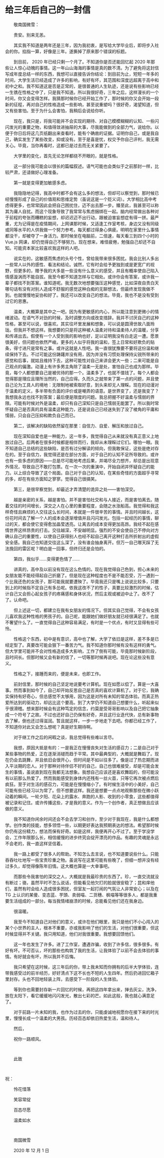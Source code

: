 # 给三年后自己的一封信

　　敬南国微雪：

　　贵安。别来无恙。

　　其实我不知道是两年还是三年，因为我初衷，是写给大学毕业后，即将步入社会的你。掐指一算，好像是三年。遂撕掉了原来那个错误的标题。

　　到目前， 2020 年已经只剩一个月了。不知道你是否还能回忆起 2020 年那些让人惊心动魄的事情。这一年山山海海的事情是真的数不清。为了避免将这封信写成年度总结一样的东西，我想可以直接告诉你结论：到目前为止，短短一年多的时间，大学生活已经造成了许多的影响，有好有坏，其范围和深度远超离于高中和初中之和。我不知道这是否是正常的，是很普通的人生轨迹，还是说有些影响已经一生镌在性格之中了，只是我不知道。所以我很好奇，三年之后，这样漫长的一个时间，你又会变得怎样。我猜那时候你已经开始工作了，那时候的你又会开始一段新的征程，再对自己的性格造成一些影响，甚至说重塑吗？很好奇，渴望知道，但又有些害怕。至于为什么会害怕，我稍后会说给你听。

　　现在，我只是，将我可能并不会实现的期待、对自己模模糊糊的认知、一些闪闪发光的重要之物，和值得敛进抽屉的大事，尽我能做到的全部力气，说给你。以便于你日后将这几页纸翻出来查看时，能有个确凿的证据。证明你自己，或是我自己，确实发生了某些改变，抑或没有。至于是喜是忧，权交予你自己评判，我无需关心。毕竟，当你再看时，这都已是过去而无关紧要了。

　　大学里的变化，首先无论怎样都绕不开眼的，就是性格。

　　这一部分我可能会以很长的篇幅叙述。语气可能也会类似于之前那封一样，比较严肃，还请做好心理准备。

　　第一就是变得更加敏感多虑。

　　我隐隐地记得，我高中时都不会有这么多的想法，但却可以察觉到，那时候已经慢慢形成了自己的价值观和思维定势（虽说这是一个贬义词）。大学相比高中考虑得更多，也常常因此会把自己困扰住，迈不出去那一步。臻至此，我甚至可以称其为庸人自扰。而这个现象导致了我常常与焦虑捆绑在一起。脑内经常做出各种对于前程的夸张而糟糕的妄想，却迟迟迈不出行动，跟被迫害妄想症有得一拼。最严重，尤为记得是在疫情期间，上网课那时候，又适逢工作室考核，身边又没有同级或同等水平的人供我做一个努力参考。每天都过得身心俱疲。明明在家里什么事情都没干，却被夺了一身活力。那时候坐在电脑前，二倍速，每天看三到四个小时的 Vue.js 网课，却仍觉得自己不够努力。现在想来，难怪疲倦，勉强自己却还不自知。可能资本家比较喜欢我这样的人吧。

　　说实在的，这敏感而焦虑的头号个性，曾给我带来很多困扰。我会比别人多出一些常人以外的感性、看法和结论。诚然，它有时会给予更独到或是更宽广的视野，但更多的，赠予我的大多是一些没有什么意义的感受，并且有概率使自己陷入情感漩涡而不能自拔。我至今都不知道怎样与它相处。或许你会有答案，或许我一辈子都找不到答案。谁知道呢。我无数次地想要强压这种感觉，比如深夜自责白天哪句话有没有对别人造成不舒服的感觉这种白痴的无聊想法，但最终发现我做不到。也就慢慢地妥协和好了。我还可以改变自己的想法。毕竟，我也不是没有受到过它的恩惠。

　　温柔，大概算是其中之一吧。因为有更敏感的内心，所以能注意到更微小的情绪波动。在语气不对劲的时候，及时调整方向或改变措辞。我并不讨厌自己的这种性格，甚至可以说，很喜欢。其实往坏里发展和想象，可以说是圆滑世故八面玲珑。但我并不想这样。我想要的只是将这种被人温柔对待和温柔待人的温暖，分享和传递出去。假使有一个人受到我的影响也好，足以证明我没有白走这一遭。愿景很美好，但问题也依然严峻。更多的人似乎将我的温和，签上日常和好欺负的贴条，得寸进尺是常有之事。或许这就是人性吧。我一直很犹豫要不要将这份温和继续保持下去。不过可能这份踌躇并没有用，因为并没有习惯处理保持尖锐所带来的感觉和后事，就姑且维持下去，这种可能性对自己来讲会更大一些；二来可能是自己观点的偏激。动漫上有许多男主角除了温柔一无是处，害怕自己也成为那样。毕竟，每个人都想要自己是被优待的那一个。温柔多了，也就不值钱了。每个人都会觉得那是理应且理所当然的，自己应得。久而久之就带来了第一点的问题，并且使自己沦为工具人的境地：无限制地被索取好意，到头来却无人理睬。现在的动漫对于温柔的定义，多半带有负面的评价或是嘲弄的语意。是世界变了，还是我变了？我想我永远也找不到答案；最后便是限度的问题。我总把握不好温柔与懦弱的界限。可能有时候对外是温柔，却只有自己深知只是自己懦弱无能罢了。所以我时常怀疑自己是否真的具有温柔这种能力，还是说自己已经迷失到了没了棱角的平庸和懦弱，只会自己压抑和欺负自己而已。

　　第二，该解决的缺陷依然留在那里：自信力、自爱、解压和放过自己。

　　现在深知自爱也是一种能力，这一年多，我觉得自己从来就没有真正意义上地放过自己。后两者在很多时候都是相伴而行，我却从未理睬过它们。哪怕一眼。我不知道自己总结的这些缺陷，是否有过分解读的倾向，但我敢保证，这些是绝对存在的。至于自信力，我觉得还是在部分方面，对于自己的认知不足所导致的。或许也有一些多虑的原因——总是尽可能地考虑后果，并竭尽全力想齐，却总是出现意外情况，导致自己不敢打包票。在一次一次的重演中，开始自闭并怀疑自己的能力。以上综合导致了这个局面。自己对于自己的认知，在某些奇怪的方面超乎寻常的多，却在有些方面知之寥寥。觉得自己很搞笑。

　　第三，是很早察觉到，却最近才弄清楚的诡异之处——害怕深交。

　　越是亲密的关系，越是害怕。并不是害怕社交和与人接近，而是害怕离去。随着交往的时间增长，深交之人在心里的重要程度，会随之水涨船高。我觉得和我这样奇怪且麻烦的人交往这么长时间，本就是一件很辛苦的事情。并且时间越长，这份花时间去了解一个人的成本会逐渐增值并且闪闪发光。包括一起经历的事情，聊过的天，都会使它变得愈加晶莹透亮。让离去的成本变得更加高昂。我经不起在感情世界这样昂贵的打击。交往越深，不安越明显。强烈的不安会使自己不停向对方确认自己的重要性，以使自己获得别人也经不起自己离开这种打击所折射出的虚假安全感。我自己也知道交往这么深了，没有谁会抽身离开。但万一自己哪天踩了无法挽回的雷区呢？明白是一回事，但终归还是会怕的。

　　第四，我似乎……变得更色情了……

　　讲真的，高中及以前没有现在这么色情的。现在我觉得自己色到，担心未来的女朋友能不能经得起自己折磨了。但是现在这种程度也不是不能忍受，万一遇到一个比我还色的女孩子，那可能我就要遭殃了。毕竟我还只是嘴上说说比较多，只要到上的时候指不定自己有多怂呢。依我这改不了的性子，真要比较激烈的时候，估计自己又会担心起女孩子的疼痛感和身体状况，然后主观或被迫中止了。改不了了。认命吧。

　　但上述这一切，都建立在我有女朋友的情况下。但其实自己觉得，不会有女孩儿喜欢我这种性格的男孩子的。自己呢，能跟她们做好朋友就已经很满足了。也就不奢望什么了。一直觉得自己这种容易满足，有时是一个优点，有时又显得有些可怜。

　　性格这个东西，初中是有意识，高中也了解，大学了依旧是这样，差不多是已经定型了。真要改可能会狠下一番苦力气。我不知道你那时候有没有这样的勇气。但大学里可能并不会对性格造成多大影响，工作了倒有可能，毕竟那时候新阶段，且时间长。但那时候又会有新的信了，一切等那时候再说吧。现在论这些没有意义。

　　性格之下，接踵而来的，便是未来，也即工作。

　　前封信里，那时候的自己坚定地说要考计算机。现在如愿以偿了。算是一大喜事。然而事到如今了，自己却开始反思自己是否真的喜欢计算机了。对于它，我确实保持有好奇心，但总感觉不太够用，因为这是对所有未知的常态体验。而真正热爱所达到的驱动力，却远比这个要高。到了大学仍不知道自己想要什么，听起来似乎很滑稽。想来那时候会有这种笃定的信念，约莫是受哥哥影响以及自己把它抽象成一个符号了之故。不过也还好自己仍保有好奇，并且这行业迭代快，总有新事物去了解，倒也还过得滋润。暂且就这样，一步一步地走下去吧。你都已经工作了，不知道你对此又会怎么想呢？真是好生期待啊。

　　对于继工作之后的闲暇之谈，我总觉得有些难以言尽。

　　我想，原因大抵是有的：一是我正在慢慢丧失对生活的感召力；二是自己对于某些事物的热爱，正在逐渐消褪而趋于平常。其中最典型的，大概就是舞蹈了。现在仍会去跳舞，并且依旧会很开心，但时间是不如以往多了。像是过了热恋期而进入平淡期的恋人。对于那种对待伴侣不好的自己，自己也很难接受，却是可能会发生的事情，虽说直到现在我都无法想象。我想自己应该还是喜欢舞蹈的，但可能没有以前那么热爱了。然而我能感受到身体内还残有一丝火苗，只等它再次被点燃后疯狂。至于对生活的感召力，可能是在慢慢缩小了。有时候生活中的小美好，自己可能有些已经习以为常了。但不想要这样。我还是想要一点点地观察那些在微小跃动着的瞬间。一轮夕阳、花朵上的露水、奔跑的人影、收到的小零食，这些都值得被记录和记住。或许传播这些，才是我的意义。作为一个创作者，真正想做且应该做的意义。

　　我不知道你闲余时间还会不会去学习和创作，至少对于我现在，我是什么都想学。创作类的技能，想多领悟一些，以期更好表达我预期表达的想法。希望那时候你仍有这份精力，想法而保有好奇。如是这样，我便再开心不过了。至于学没学会，工作年限那么长，相信缓慢的进步终究会绽开漂亮的作品。有趣的灵魂是永远不会老的，我一直这样坚信着。

　　我一路上都受了很多人的帮助。不知怎么去言说，也不知道要说些什么。只能吞吞吐吐地写一些宝贵珍重之物。虽说写在这里可能有些晚了，但细一想并没有经过多久，却觉得像陈年旧情。这大概也算是一大幸事吧。

　　而那些令我害怕的深交之人，大概就是我最珍贵的东西了。珍，一直交流就没有断过；骆，虽然平时不怎么说话，但能看见他欠打的脸就很安稳了；昆和庠他们，虽然有时会给人造成很多困扰，但室友一起打闹的气氛让人非常安心；以及在 TG 上认识的某傻、变态蓝、芋頭、卖弱喵、二货穗、枫喵等等很多人，都是我重要生活组成的一部分。每当我情绪崩溃的时候，总能看见他们还在我身边。

　　很温暖。

　　我至今不知道自己对他们的意义，或许在他们眼里，我只是他们不小心闯入的某个小世界的主人，根本不重要，亦或我影响了他们的生活，对他们很重要，但这时候显得并不关键。我只用知道，他们对我很重要。我想要回馈他们。

　　这一年也发生了许多。进了工作室，遭遇诈骗，收到了许多信，很多很多。有好有坏。不可否认，坏的那些也构筑了我的生活，让我体验了以前不会去体验的事情。有好就会有坏，所以我并不后悔。

　　我只希望在这时候，这三年后的你，带上我未知而你拥有的后半大学体验，连带我感受过的前半经历，好好清点下这不长也不短的人生四年。然后扔进回忆箱子里封存。头也不回地轻装上阵，去感受下一阶段的人生体验。

　　等到你也需要封存新一片回忆的时候，再把这四年拿出来，掸去灰尘，洗净，放在太阳下，看它缓缓地闪闪发光，散出七彩的芒。如此这般，我也就心满意足了。

　　对于前路一片未知的我，也作为过去的你，只能虔诚地祝愿你在接下来的时光里，慢慢长成一个温柔的大男孩。历经百态却依旧热爱生活，温和待人。

　　然后，

　　祝你一路顺风。

<br />

　　此致

<br />

祝：

　　怜花惜落

　　笑容常绽

　　百态尽愿

　　温柔如水

<br />

　　南国微雪

　　2020 年 12 月 1 日

